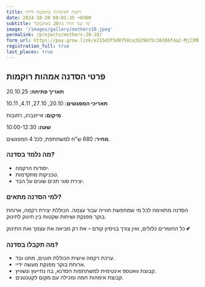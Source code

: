 ```yaml
---
title: רקמה לאימהות בחופשת לידה
date: 2024-10-20 08:01:35 +0300
subtitle: ימי שני החל מה20 באוקטובר
image: '/images/gallery/mothers10.jpeg'
permalink: /projects/mothers-20-10/
form_url: https://pay.grow.link/e215d3f5d8750ca3529d75c36306f4a2-MjI3MDAxMw
registration_full: true
last_places: true
---
```


## פרטי הסדנה אמהות רוקמות

**תאריך פתיחה:** 20.10.25 

**תאריכי המפגשים:** 20.10, 27.10, 4.11, 10.11

**מיקום:** אייזנברג, רחובות  

**שעה:** 10:00-12:30 

**מחיר:** 680 ש"ח למשתתפת, לכל 4 המפגשים.

### מה נלמד בסדנה?

- יסודות הרקמה.
- טכניקות מתקדמות.
- יצירת סוגי תכים שונים על הבד.

### למי הסדנה מתאים?

הסדנה מתאימה לכל מי שמחפשת חווייה עבור עצמה. הכוללת יצירת רקמה, ארוחת בוקר מפנקת ושיחות שקטות בין תינוק לתינוק.

כל החומרים כלולים, ואין צורך בניסיון קודם – את רק מביאה את עצמך ואת התינוק 💕

### מה תקבלו בסדנה?

- ערכת רקמה אישית הכוללת חוטים, מחט ובד.
- ארוחת בוקר מפנקת מעשה ידיי.
- קבוצת וואטספ אינטימית למשתתפות הסדנא, בה נתייעץ ונשוויץ.
-  קבוצת אימהות חמה ומכילה עם מקום לקטנטנים.


